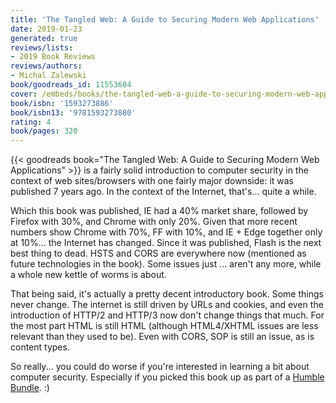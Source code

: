 ```yaml
---
title: 'The Tangled Web: A Guide to Securing Modern Web Applications'
date: 2019-01-23
generated: true
reviews/lists:
- 2019 Book Reviews
reviews/authors:
- Michal Zalewski
book/goodreads_id: 11553604
cover: /embeds/books/the-tangled-web-a-guide-to-securing-modern-web-applications.jpg
book/isbn: '1593273886'
book/isbn13: '9781593273880'
rating: 4
book/pages: 320
---
```

{{< goodreads book="The Tangled Web: A Guide to Securing Modern Web Applications" >}} is a fairly solid introduction to computer security in the context of web sites/browsers with one fairly major downside: it was published 7 years ago. In the context of the Internet, that's... quite a while.  

Which this book was published, IE had a 40% market share, followed by Firefox with 30%, and Chrome with only 20%. Given that more recent numbers show Chrome with 70%, FF with 10%, and IE + Edge together only at 10%... the Internet has changed. Since it was published, Flash is the next best thing to dead. HSTS and CORS are everywhere now (mentioned as future technologies in the book). Some issues just ... aren't any more, while a whole new kettle of worms is about.  

<!--more-->

That being said, it's actually a pretty decent introductory book. Some things never change. The internet is still driven by URLs and cookies, and even the introduction of HTTP/2 and HTTP/3 now don't change things that much. For the most part HTML is still HTML (although HTML4/XHTML issues are less relevant than they used to be). Even with CORS, SOP is still an issue, as is content types.  

So really... you could do worse if you're interested in learning a bit about computer security. Especially if you picked this book up as part of a [Humble Bundle](https://www.humblebundle.com/). :)